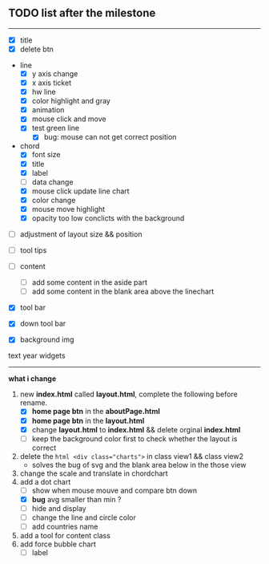 ## TODO list after the milestone
----
- [x] title
- [x] delete btn 
- line
  - [x] y axis change
  - [x] x axis ticket
  - [x] hw line
  - [x] color highlight and gray
  - [x] animation
  - [x] mouse click and move
  - [x] test green line
    - [x] bug: mouse can not get correct position
- chord
  - [X] font size
  - [X] title
  - [X] label
  - [ ] data change
  - [x] mouse click update line chart
  - [x] color change
  - [x] mouse move highlight
  - [x] opacity too low conclicts with the background
- [ ] adjustment of layout size && position
- [ ] tool tips
- [ ] content
  - [ ] add some content in the aside part
  - [ ] add some content in the blank area above the linechart 
- [x] tool bar
- [x] down tool bar
- [x] background img
 

text
year widgets


-----
**what i change**
1. new **index.html** called **layout.html**, complete the following before rename.
   - [x] **home page btn** in the **aboutPage.html**
   - [x] **home page btn** in the **layout.html**
   - [x] change **layout.html** to **index.html** && delete orginal **index.html**
   - [ ] keep the background color first to check whether the layout is correct

2. delete the ```html <div class="charts">```  in class view1 && class view2 
   - solves the bug of svg and the blank area below in the those view
3. change the scale and translate in chordchart 
4. add a dot chart
   - [ ] show when mouse mouve and compare btn down
   - [x] **bug** avg smaller than min ?
   - [ ] hide and display
   - [ ] change the line and circle color
   - [ ] add countries name
5. add a tool for content class
6. add force bubble chart
   - [ ] label